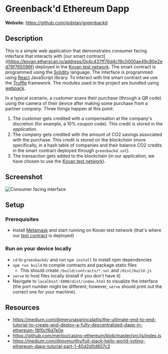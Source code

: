 
# Greenback'd Ethereum Dapp

**Website:** https://github.com/jpdstan/greenbackd

## Description
This is a simple web application that demonstrates consumer facing interface that interacts with [our smart contract]((https://kovan.etherscan.io/address/0x4c437ff76d4c19c0000ae49c80e2ed79f765096f) deployed in the [Kovan test network](https://kovan-testnet.github.io/website/). The smart contract is programmed using the [Solidity](https://solidity.readthedocs.io/en/v0.4.23/#) language. The interface is programmed using [React](https://reactjs.org/) JavaScript library. To interact with the smart contract we use the [Truffle](http://truffleframework.com/) framework. The modules used in the project are bundled using [webpack](https://webpack.js.org/).


 In a typical scenario, a *customer* scans their purchase (through a QR code) using the camera of their device after making some purchase from a partner *company*. Three things happen at this point:

1. The *customer* gets credited with a compensation at the company's discretion (for example, a 10% coupon code). This credit is stored in the *application*.
2. The *company* gets credited with the amount of CO2 savings associated with the purchase. This credit is stored on the *blockchain* (more specifically, in a hash table of companies and their balance CO2 credits in the smart contract deployed through `greenbackd.sol`). 
3. The transaction gets added to the blockchain (in our application, we have chosen to use the [Kovan test network](https://kovan-testnet.github.io/website/)).

## Screenshot

![Consumer facing interface](https://people.eecs.berkeley.edu/~ocal/files/screenshot.png "Screenshot")

## Setup

### Prerequisites
* Install [Metamask](https://metamask.io/) and start running on Kovan test network (that's where our [test contract](https://kovan.etherscan.io/address/0x4c437ff76d4c19c0000ae49c80e2ed79f765096f) is deployed)

### Run on your device locally 
* `cd` to `greenbackd/` and run `npm install` to install npm dependencies
* `npm run build` to compile contracts and package static files
    * This should create `/build/contracts/*.sol` and `/dist/build.js`
* `serve` to host files locally (install if you don't have it)
*  Navigate to `localhost:5000/dist/index.html` to visualize the interface (the port number might be different; however, `serve` should print out the correct one for your machine).

## Resources
* https://medium.com/@merunasgrincalaitis/the-ultimate-end-to-end-tutorial-to-create-and-deploy-a-fully-descentralized-dapp-in-ethereum-18f0cf6d7e0e
* https://github.com/merlox/casino-ethereum/blob/master/src/js/index.js
* https://medium.com/@mvmurthy/full-stack-hello-world-voting-ethereum-dapp-tutorial-part-1-40d2d0d807c2